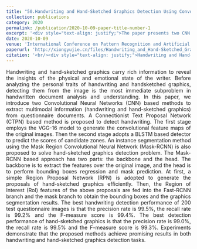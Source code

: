 ```yaml
---
title: "50.Handwriting and Hand-Sketched Graphics Detection Using Convolutional Neural Networks"
collection: publications
category: 2020
permalink: /publication/2020-10-09-paper-title-number-1
excerpt: '<div style="text-align: justify;">The paper presents two CNN - based methods, one using CTPN for handwriting detection and the other using Mask - RCNN for hand - sketched graphics detection, and validates their effectiveness on the SUES - 1000 database.</div>'
date: 2020-10-09
venue: 'International Conference on Pattern Recognition and Artificial Intelligence'
paperurl: 'http://xiongyujie.cn/files/Handwriting_and_Hand-Sketched_Graphics_Detection_Using_Convolutional_Neural_Networks.pdf'
citation: '<br/><div style="text-align: justify;">Handwriting and Hand-Sketched Graphics Detection Using Convolutional Neural Networks, S.-Y. Cheng, Y.-J. Xiong*, J.-Q. Zhang and Y.-C. Cao, in Proceedings of the International Conference on Pattern Recognition and Artificial Intelligence, (2020) pp. 352-362</div>'
---
```


<div style="text-align: justify;">Handwriting and hand-sketched graphics carry rich information to reveal the insights of the physical and emotional state of the writer. Before analyzing the personal traits of handwriting and handsketched graphics, detecting them from the image is the most immediate subproblem in handwritten document analysis and understanding. In this paper, we introduce two Convolutional Neural Networks (CNN) based methods to extract multimodal information (handwriting and hand-sketched graphics) from questionnaire documents. A Connectionist Text Proposal Network (CTPN) based method is proposed to detect handwriting. The first stage employs the VGG-16 model to generate the convolutional feature maps of the original images. Then the second stage adopts a BLSTM based detector to predict the scores of candidate zones. An instance segmentation method using the Mask Region Convolutional Neural Network (Mask-RCNN) is also proposed to solve hand-sketched graphics detection problem. The Mask-RCNN based approach has two parts: the backbone and the head. The backbone is to extract the features over the original image, and the head is to perform bounding boxes regression and mask prediction. At first, a simple Region Proposal Network (RPN) is adopted to generate the proposals of hand-sketched graphics efficiently. Then, the Region of Interest (RoI) features of the above proposals are fed into the Fast-RCNN branch and the mask branch to obtain the bounding boxes and the graphics segmentation results. The best handwriting detection performance of 200 test questionnaire images is that the precision rate is 99.5%, the recall rate is 99.2% and the F-measure score is 99.4%. The best detection performance of hand-sketched graphics is that the precision rate is 99.0%, the recall rate is 99.5% and the F-measure score is 99.3%. Experiments demonstrate that the proposed methods achieve promising results in both handwriting and hand-sketched graphics detection tasks.</div>

<br/>
